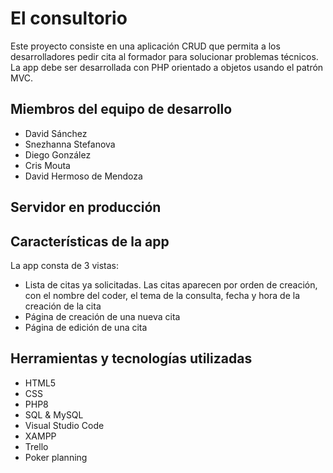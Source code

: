 # El consultorio

Este proyecto consiste en una aplicación CRUD que permita a los desarrolladores pedir cita al formador para solucionar problemas técnicos.
La app debe ser desarrollada con PHP orientado a objetos usando el patrón MVC.

## Miembros del equipo de desarrollo

* David Sánchez
* Snezhanna Stefanova
* Diego González
* Cris Mouta
* David Hermoso de Mendoza

## Servidor en producción

## Características de la app

La app consta de 3 vistas:
* Lista de citas ya solicitadas. Las citas aparecen por orden de creación, con el nombre del coder, el tema de la consulta, fecha y hora de la creación de la cita
* Página de creación de una nueva cita
* Página de edición de una cita

## Herramientas y tecnologías utilizadas

* HTML5
* CSS
* PHP8
* SQL & MySQL
* Visual Studio Code
* XAMPP
* Trello
* Poker planning